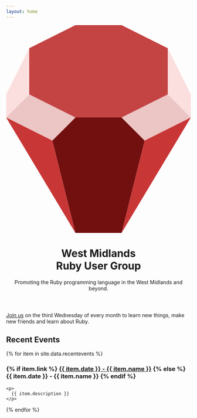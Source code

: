 ```yaml
---
layout: home
---
```


<header>
  <div class="logo-container">
    <svg class="wmrug-logo" viewBox="0 0 16 18" fill="none" xmlns="http://www.w3.org/2000/svg">
      <path d="M6 8H10L12 10L10 18H6L4 10L6 8Z" fill="#720F0F"/>
      <path d="M6 8L2 6L0 8L4 10L6 8Z" fill="#ECC5C5"/>
      <path d="M14 6L10 8L12 10L16 8L14 6Z" fill="#ECC5C5"/>
      <path d="M2 2V6L0 8V6L2 2Z" fill="#FBDFDF"/>
      <path d="M14 6V2L16 6V8L14 6Z" fill="#FBDFDF"/>
      <path d="M4 10L0 8L6 18L4 10Z" fill="#C93636"/>
      <path d="M12 10L16 8L10 18L12 10Z" fill="#C93636"/>
      <path d="M2 2V6L6 8H10L14 6V2L10 0H6L2 2Z" fill="#C44343"/>
    </svg>
  </div>

  <h1 class="main-title">West Midlands<br>Ruby User Group</h1>

  <p class="tagline">
    Promoting the Ruby programming language in the West Midlands and beyond.
  </p>
</header>

<section class="prose">
  <p><a href="https://www.meetup.com/West-Midlands-Ruby-User-Group-WMRUG/">Join us</a> on the third Wednesday of every month to learn new things, make new friends and learn about Ruby.</p>

  <h2>Recent Events</h2>

  {% for item in site.data.recentevents %}
    <h3>
      {% if item.link %}
      <a href="{{ item.link }}">{{ item.date }} - {{ item.name }}</a>
      {% else %}
      {{ item.date }} - {{ item.name }}
      {% endif %}
    </h3>

    <p>
      {{ item.description }}
    </p>
  {% endfor %}
</section>
